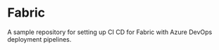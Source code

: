 # Fabric
A sample repository for setting up CI CD for Fabric with Azure DevOps deployment pipelines. 
